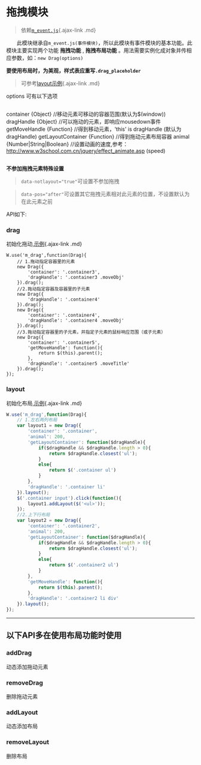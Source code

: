 # 拖拽模块

> 依赖[`m_event.js`](#/docs/modules/event.md){.ajax-link .md}

　　此模块继承自`m_event.js(事件模块)`，所以此模块有事件模块的基本功能。此模块主要实现两个功能 **拖拽功能** ,
 **拖拽布局功能** 。用法需要实例化成对象并传相应参数，如：`new Drag(options)`

**要使用布局时，为美观，样式表应重写`.drag_placeholder`**
> 可参考[layout示例](#/examples/drag/layout.md){.ajax-link .md}

options 可有以下选项
>```
container {Object} //移动元素可移动的容器范围(默认为$(window))
dragHandle {Object} //可以拖动的元素，即响应mousedown事件
getMoveHandle {Function} //得到移动元素，'this' is dragHandle (默认为dragHandle)
getLayoutContainer {Function} //得到拖动元素布局容器
animal {Number|String|Boolean} //设置动画的速度,参考：http://www.w3school.com.cn/jquery/effect_animate.asp (speed)
>```

**不参加拖拽元素特殊设置**
>`data-notlayout="true"`可设置不参加拖拽

>`data-pos="after"`可设置其它拖拽元素相对此元素的位置，不设置默认为在此元素之前

API如下:
### drag
初始化拖动,[示例](#/examples/drag/drag.md){.ajax-link .md}
```
W.use('m_drag',function(Drag){
	// 1.拖动指定容器里的元素
	new Drag({
		'container': '.container3',
		'dragHandle': '.container3 .moveObj'
	}).drag();
	//2.拖动指定容器及容器里的子元素
	new Drag({
		'dragHandle': '.container4'
	}).drag();
	new Drag({
		'container': '.container4',
		'dragHandle': '.container4 .moveObj'
	}).drag();
	//3.拖动指定容器里的子元素，并指定子元素的鼠标响应范围（或子元素）
	new Drag({
		'container': '.container5',
		'getMoveHandle': function(){
			return $(this).parent();
		},
		'dragHandle': '.container5 .moveTitle'
	}).drag();
});
```
### layout
初始化布局,[示例](#/examples/drag/layout.md){.ajax-link .md}

```javascript
W.use('m_drag',function(Drag){
	// 1.左右两列布局
	var layout1 = new Drag({
		'container': '.container',
		'animal': 200,
		'getLayoutContainer': function($dragHandle){
			if($dragHandle && $dragHandle.length > 0){
				return $dragHandle.closest('ul');
			}
			else{
				return $('.container ul')
			}			
		},
		'dragHandle': '.container li'
	}).layout();
	$('.container input').click(function(){
		layout1.addLayout($('<ul>'));
	});
	//2.上下行布局
	var layout2 = new Drag({
		'container': '.container2',
		'animal': 200,
		'getLayoutContainer': function($dragHandle){
			if($dragHandle && $dragHandle.length > 0){
				return $dragHandle.closest('ul');
			}
			else{
				return $('.container2 ul')
			}			
		},
		'getMoveHandle': function(){
			return $(this).parent();
		},
		'dragHandle': '.container2 li div'
	}).layout();
});
```
---
## 以下API多在使用布局功能时使用
### addDrag
动态添加拖动元素

### removeDrag
删除拖动元素


### addLayout
动态添加布局

### removeLayout
删除布局